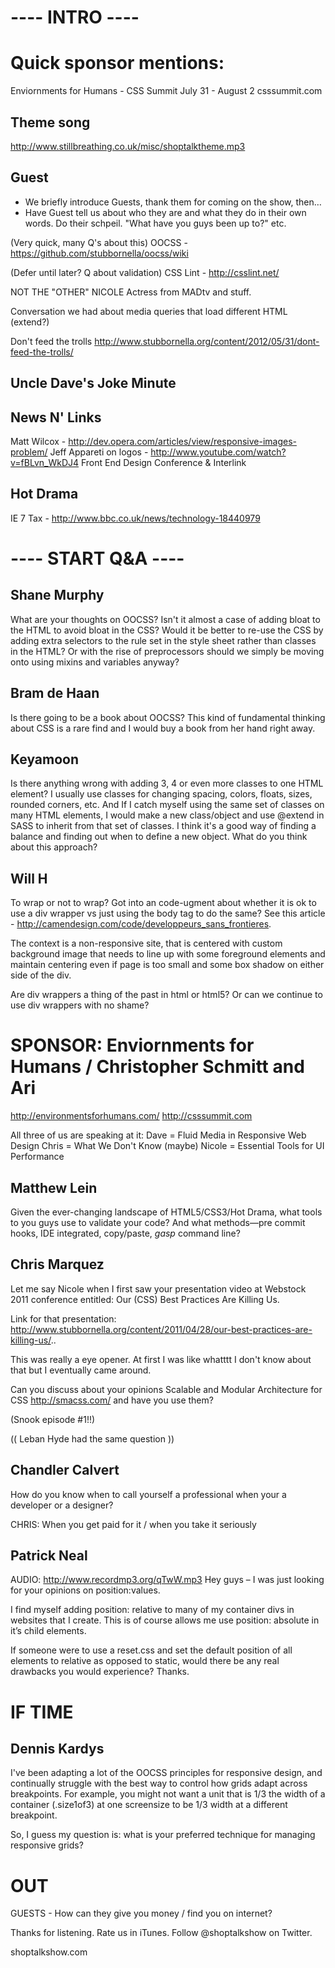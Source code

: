 # ---- INTRO ----

# Quick sponsor mentions:
Enviornments for Humans - CSS Summit July 31 - August 2 
csssummit.com

## Theme song
http://www.stillbreathing.co.uk/misc/shoptalktheme.mp3

## Guest
* We briefly introduce Guests, thank them for coming on the show, then…
* Have Guest tell us about who they are and what they do in their own words. Do their schpeil. "What have you guys been up to?" etc.

(Very quick, many Q's about this)
OOCSS - https://github.com/stubbornella/oocss/wiki

(Defer until later? Q about validation)
CSS Lint - http://csslint.net/

NOT THE "OTHER" NICOLE
Actress from MADtv and stuff.

Conversation we had about media queries that load different HTML (extend?)

Don't feed the trolls 
http://www.stubbornella.org/content/2012/05/31/dont-feed-the-trolls/


## Uncle Dave's Joke Minute


## News N' Links
Matt Wilcox - http://dev.opera.com/articles/view/responsive-images-problem/
Jeff Appareti on logos - http://www.youtube.com/watch?v=fBLvn_WkDJ4
Front End Design Conference & Interlink


## Hot Drama
IE 7 Tax - http://www.bbc.co.uk/news/technology-18440979




# ---- START Q&A ----

## Shane Murphy
What are your thoughts on OOCSS? Isn't it almost a case of adding bloat to the HTML to avoid bloat in the CSS? Would it be better to re-use the CSS by adding extra selectors to the rule set in the style sheet rather than classes in the HTML? Or with the rise of preprocessors should we simply be moving onto using mixins and variables anyway?

## Bram de Haan
Is there going to be a book about OOCSS? This kind of fundamental thinking about CSS is a rare find and I would buy a book from her hand right away.

## Keyamoon
Is there anything wrong with adding 3, 4 or even more classes to one HTML element? I usually use classes for changing spacing, colors, floats, sizes, rounded corners, etc. And If I catch myself using the same set of classes on many HTML elements, I would make a new class/object and use @extend in SASS to inherit from that set of classes. I think it's a good way of finding a balance and finding out when to define a new object. What do you think about this approach?

## Will H
To wrap or not to wrap? Got into an code-ugment about whether it is ok to use a div wrapper vs just using the body tag to do the same? See this article - http://camendesign.com/code/developpeurs_sans_frontieres.

The context is a non-responsive site, that is centered with custom background image that needs to line up with some foreground elements and maintain centering even if page is too small and some box shadow on either side of the div. 

Are div wrappers a thing of the past in html or html5? Or can we continue to use div wrappers with no shame? 





# SPONSOR: Enviornments for Humans / Christopher Schmitt and Ari
http://environmentsforhumans.com/
http://csssummit.com

All three of us are speaking at it:
  Dave = Fluid Media in Responsive Web Design
  Chris = What We Don't Know (maybe)
  Nicole = Essential Tools for UI Performance





## Matthew Lein
Given the ever-changing landscape of HTML5/CSS3/Hot Drama, what tools to you guys use to validate your code? And what methods—pre commit hooks, IDE integrated, copy/paste, *gasp* command line?

## Chris Marquez
Let me say Nicole when I first saw your presentation video at Webstock 2011 conference entitled: Our (CSS) Best Practices Are Killing Us.

Link for that presentation:
http://www.stubbornella.org/content/2011/04/28/our-best-practices-are-killing-us/..

This was really a eye opener. At first I was like whatttt I don't know about that but I eventually came around.

Can you discuss about your opinions Scalable and Modular Architecture for CSS http://smacss.com/ and have you use them?

(Snook episode #1!!)

(( Leban Hyde had the same question ))


## Chandler Calvert
How do you know when to call yourself a professional when your a developer or a designer?

CHRIS: When you get paid for it / when you take it seriously

## Patrick Neal
AUDIO: http://www.recordmp3.org/qTwW.mp3
Hey guys – I was just looking for your opinions on position:values.

I find myself adding position: relative to many of my container divs in websites that I create. This is of course allows me use position: absolute in it’s child elements.

If someone were to use a reset.css and set the default position of all elements to relative as opposed to static, would there be any real drawbacks you would experience? Thanks.




# IF TIME

## Dennis Kardys
I've been adapting a lot of the OOCSS principles for responsive design, and continually struggle with the best way to control how grids adapt across breakpoints. For example, you might not want a unit that is 1/3 the width of a container (.size1of3) at one screensize to be 1/3 width at a different breakpoint. 

So, I guess my question is: what is your preferred technique for managing responsive grids?



# OUT
GUESTS - How can they give you money / find you on internet?

Thanks for listening. Rate us in iTunes. Follow @shoptalkshow on Twitter.

shoptalkshow.com